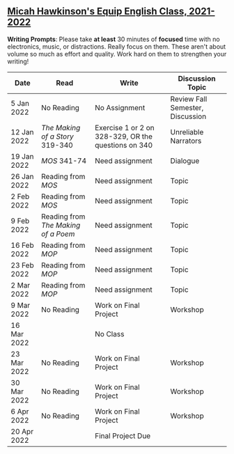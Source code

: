 [Micah Hawkinson's Equip English Class, 2021-2022](/equip/readme.md)
---

**Writing Prompts**: Please take **at least** 30 minutes of **focused** time with no electronics, music, or distractions. Really focus on them. These aren't about volume so much as effort and quality. Work hard on them to strengthen your writing!

| Date | Read | Write | Discussion Topic |
| ---  | ---   | ---  | ---              |
5 Jan 2022|No Reading|No Assignment|Review Fall Semester, Discussion
12 Jan 2022|*The Making of a Story* 319-340|Exercise 1 or 2 on 328-329, OR the questions on 340|Unreliable Narrators
19 Jan 2022|*MOS* 341-74|Need assignment|Dialogue
26 Jan 2022|Reading from *MOS*|Need assignment|Topic
2 Feb 2022|Reading from *MOS*|Need assignment|Topic
9 Feb 2022|Reading from *The Making of a Poem*|Need assignment|Topic
16 Feb 2022|Reading from *MOP*|Need assignment|Topic
23 Feb 2022|Reading from *MOP*|Need assignment|Topic
2 Mar 2022|Reading from *MOP*|Need assignment|Topic
9 Mar 2022|No Reading|Work on Final Project|Workshop
16 Mar 2022||No Class|
23 Mar 2022|No Reading|Work on Final Project|Workshop
30 Mar 2022|No Reading|Work on Final Project|Workshop
6 Apr 2022|No Reading|Work on Final Project|Workshop
20 Apr 2022||Final Project Due|